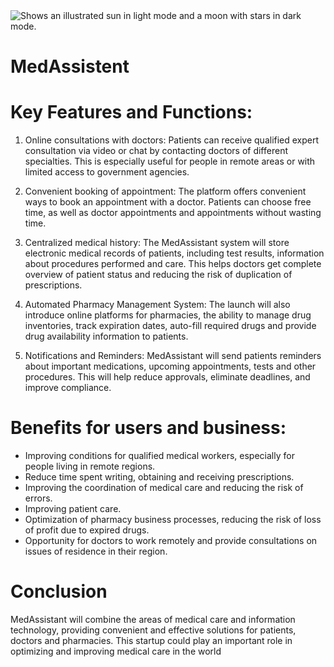 <picture>
<img alt="Shows an illustrated sun in light mode and a moon with stars in dark mode." src="![image](https://github.com/Mao2280/MedAssistent/assets/144929630/2f8b0eb0-b155-46b9-b007-871b3979eae6)
"> </picture>


# MedAssistent

# Key Features and Functions:
1. Online consultations with doctors: Patients can receive qualified expert consultation via video or chat by contacting doctors of different specialties. This is especially useful for people in remote areas or with limited access to government agencies.

2. Convenient booking of appointment: The platform offers convenient ways to book an appointment with a doctor. Patients can choose free time, as well as doctor appointments and appointments without wasting time.

3. Centralized medical history: The MedAssistant system will store electronic medical records of patients, including test results, information about procedures performed and care. This helps doctors get complete
overview of patient status and reducing the risk of duplication of prescriptions.

4. Automated Pharmacy Management System: The launch will also introduce online platforms for pharmacies, the ability to manage drug inventories, track expiration dates, auto-fill required drugs and provide drug availability information to patients.

5. Notifications and Reminders: MedAssistant will send patients reminders about important medications, upcoming appointments, tests and other procedures. This will help reduce approvals, eliminate deadlines, and improve compliance.

# Benefits for users and business:
- Improving conditions for qualified medical workers, especially for people living in remote regions.
- Reduce time spent writing, obtaining and receiving prescriptions.
- Improving the coordination of medical care and reducing the risk of errors.
- Improving patient care.
- Optimization of pharmacy business processes, reducing the risk of loss of profit due to expired drugs.
- Opportunity for doctors to work remotely and provide consultations on issues of residence in their region.

# Conclusion
MedAssistant will combine the areas of medical care and information technology, providing convenient and effective solutions for patients, doctors and pharmacies. This startup could play an important role in optimizing and improving medical care in the world
